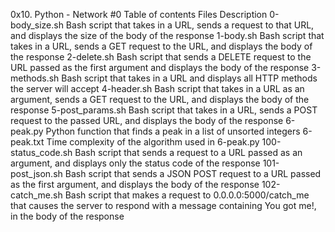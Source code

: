 0x10. Python - Network #0
Table of contents
Files 	Description
0-body_size.sh 	Bash script that takes in a URL, sends a request to that URL, and displays the size of the body of the response
1-body.sh 	Bash script that takes in a URL, sends a GET request to the URL, and displays the body of the response
2-delete.sh 	Bash script that sends a DELETE request to the URL passed as the first argument and displays the body of the response
3-methods.sh 	Bash script that takes in a URL and displays all HTTP methods the server will accept
4-header.sh 	Bash script that takes in a URL as an argument, sends a GET request to the URL, and displays the body of the response
5-post_params.sh 	Bash script that takes in a URL, sends a POST request to the passed URL, and displays the body of the response
6-peak.py 	Python function that finds a peak in a list of unsorted integers
6-peak.txt 	Time complexity of the algorithm used in 6-peak.py
100-status_code.sh 	Bash script that sends a request to a URL passed as an argument, and displays only the status code of the response
101-post_json.sh 	Bash script that sends a JSON POST request to a URL passed as the first argument, and displays the body of the response
102-catch_me.sh 	Bash script that makes a request to 0.0.0.0:5000/catch_me that causes the server to respond with a message containing You got me!, in the body of the response
